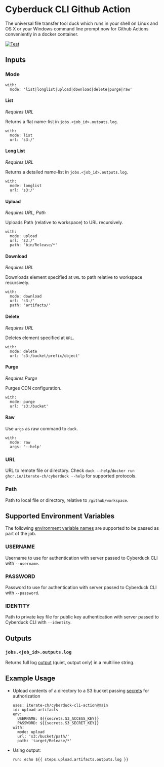 # Cyberduck CLI Github Action

The universal file transfer tool duck which runs in your shell on Linux and OS X or your Windows command line prompt now for Github Actions conveniently in a docker container.

[![Test](https://github.com/iterate-ch/cyberduck-cli-action/actions/workflows/test.yml/badge.svg)](https://github.com/iterate-ch/cyberduck-cli-action/actions/workflows/test.yml)

## Inputs

### Mode

```
with:
  mode: 'list|longlist|upload|download|delete|purge|raw'
```

#### List
*Requires URL*

Returns a flat name-list in `jobs.<job_id>.outputs.log`.

```
with:
  mode: list
  url: 's3:/'
```

#### Long List
*Requires URL*

Returns a detailed name-list in `jobs.<job_id>.outputs.log`.

```
with:
  mode: longlist
  url: 's3:/'
```

#### Upload
*Requires URL, Path*

Uploads Path (relative to workspace) to URL recursively.

```
with:
  mode: upload
  url: 's3:/'
  path: 'bin/Release/*'
```

#### Download
*Requires URL*

Downloads element specified at `URL` to path relative to workspace recursively.

```
with:
  mode: download
  url: 's3:/'
  path: 'artifacts/'
```

#### Delete
*Requires URL*

Deletes element specified at `URL`.

```
with:
  mode: delete
  url: 's3:/bucket/prefix/object'
```

#### Purge
*Requires Purge*

Purges CDN configuration.

```
with:
  mode: purge
  url: 's3:/bucket'
```

#### Raw
Use `args` as raw command to `duck`.

```
with:
  mode: raw
  args: '--help'
```

### URL
URL to remote file or directory. Check `duck --help`/`docker run ghcr.io/iterate-ch/cyberduck --help` for supported protocols.

### Path
Path to local file or directory, relative to `/github/workspace`.

## Supported Environment Variables

The following [environment variable names](https://docs.github.com/en/enterprise-cloud@latest/actions/writing-workflows/workflow-syntax-for-github-actions#jobsjob_idstepsenv) are supported to be passed as part of the job.

### USERNAME
Username to use for authentication with server passed to Cyberduck CLI with `--username`.

### PASSWORD
Password to use for authentication with server passed to Cyberduck CLI  with `--password`.

### IDENTITY
Path to private key file for public key authentication with server passed to Cyberduck CLI  with `--identity`.

## Outputs

### `jobs.<job_id>.outputs.log`
Returns full log [output](https://docs.github.com/en/actions/sharing-automations/creating-actions/metadata-syntax-for-github-actions#outputsoutput_id) (quiet, output only) in a multiline string.

## Example Usage

 * Upload contents of a directory to a S3 bucket passing [secrets](https://docs.github.com/en/actions/security-for-github-actions/security-guides/using-secrets-in-github-actions) for authorization
    ```
    uses: iterate-ch/cyberduck-cli-action@main
    id: upload-artifacts
    env:
      USERNAME: ${{secrets.S3_ACCESS_KEY}}
      PASSWORD: ${{secrets.S3_SECRET_KEY}}
    with:
      mode: upload
      url: 's3:/bucket/path/'
      path: 'target/Release/*'
    ```

* Using output:
   ```
   run: echo ${{ steps.upload.artifacts.outputs.log }}
   ```
